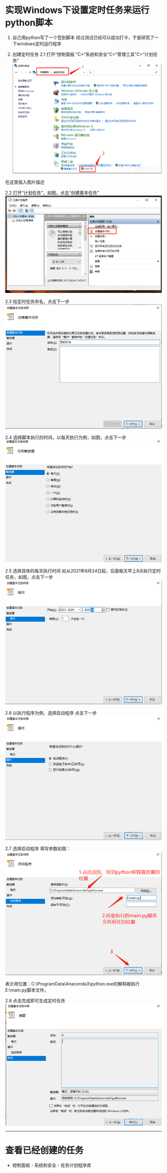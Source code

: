 
# 实现Windows下设置定时任务来运行python脚本
 
1. 自己用python写了一个签到脚本
经过测试已经可以成功打卡，于是研究了一下windows定时运行程序

2. 创建定时任务
2.1 打开“控制面板 ”C>“系统和安全”C>“管理工具”C>“计划任务”
![73e673c742d92987a435632687743f3a.png](../../../../_resources/73e673c742d92987a435632687743f3a.png)

在这里插入图片描述

2.2 打开“计划任务”，如图，点击“创建基本任务”
![6fbb58fb771df8dbaa581cce7b130f97.png](../../../../_resources/6fbb58fb771df8dbaa581cce7b130f97.png)

2.3 给定时任务命名，点击下一步
![b806e48f6bbe1ddaedc4b9ec66449c94.png](../../../../_resources/b806e48f6bbe1ddaedc4b9ec66449c94.png)

2.4 选择脚本执行的时间，以每天执行为例，如图，点击下一步
![ac0ca713707cc409cfd154aa148f2c78.png](../../../../_resources/ac0ca713707cc409cfd154aa148f2c78.png)

2.5 选择具体的每天执行时间
如从2021年8月24日起，后面每天早上8点执行定时任务，如图，点击下一步
![317f9b2331fe8f19b5843d07056bd793.png](../../../../_resources/317f9b2331fe8f19b5843d07056bd793.png)

2.6 以执行程序为例，选择启动程序
点击下一步
![95d2ca0d09da7f9a049dc12c51e3be12.png](../../../../_resources/95d2ca0d09da7f9a049dc12c51e3be12.png)

2.7 选择启动程序
填写参数如图：
![b44afeff8119fbb0bf3ce5797c538ba8.png](../../../../_resources/b44afeff8119fbb0bf3ce5797c538ba8.png)

表示用位置：C:\ProgramData\Anaconda3\python.exe的解释器执行 E:\main.py脚本文件。

2.8 点击完成即可生成定时任务
![b209d1ba1cd8fd72b2de1afaccbb5c15.png](../../../../_resources/b209d1ba1cd8fd72b2de1afaccbb5c15.png)

***

#  查看已经创建的任务
- 控制面板 - 系统和安全 - 任务计划程序库
